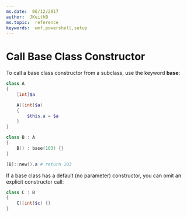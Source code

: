 ```yaml
---
ms.date:  06/12/2017
author:  JKeithB
ms.topic:  reference
keywords:  wmf,powershell,setup
---
```


# Call Base Class Constructor

To call a base class constructor from a subclass, use the keyword **base**:

```powershell
class A
{
	[int]$a

	A([int]$a)
	{
		$this.a = $a
	}
}

class B : A
{
	B() : base(103) {}
}

[B]::new().a # return 103
```

If a base class has a default (no parameter) constructor, you can omit an explicit constructor call:

```powershell
class C : B
{
	C([int]$c) {}
}
```